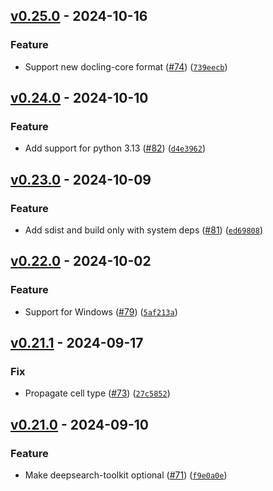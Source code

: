 ## [v0.25.0](https://github.com/DS4SD/deepsearch-glm/releases/tag/v0.25.0) - 2024-10-16

### Feature

* Support new docling-core format ([#74](https://github.com/DS4SD/deepsearch-glm/issues/74)) ([`739eecb`](https://github.com/DS4SD/deepsearch-glm/commit/739eecb2c82a95a188faa8172dc659c2b45dae37))

## [v0.24.0](https://github.com/DS4SD/deepsearch-glm/releases/tag/v0.24.0) - 2024-10-10

### Feature

* Add support for python 3.13 ([#82](https://github.com/DS4SD/deepsearch-glm/issues/82)) ([`d4e3962`](https://github.com/DS4SD/deepsearch-glm/commit/d4e39623867a9c5feab39de5535385b93c4e7d37))

## [v0.23.0](https://github.com/DS4SD/deepsearch-glm/releases/tag/v0.23.0) - 2024-10-09

### Feature

* Add sdist and build only with system deps ([#81](https://github.com/DS4SD/deepsearch-glm/issues/81)) ([`ed69808`](https://github.com/DS4SD/deepsearch-glm/commit/ed698084b13594758c8b7419e3d1ab37f69cfa49))

## [v0.22.0](https://github.com/DS4SD/deepsearch-glm/releases/tag/v0.22.0) - 2024-10-02

### Feature

* Support for Windows ([#79](https://github.com/DS4SD/deepsearch-glm/issues/79)) ([`5af213a`](https://github.com/DS4SD/deepsearch-glm/commit/5af213a1f25f0c683b1139c2dcf0b2a1c0f8e29d))

## [v0.21.1](https://github.com/DS4SD/deepsearch-glm/releases/tag/v0.21.1) - 2024-09-17

### Fix

* Propagate cell type ([#73](https://github.com/DS4SD/deepsearch-glm/issues/73)) ([`27c5852`](https://github.com/DS4SD/deepsearch-glm/commit/27c58526b68be4039d96f6f0001fa53b54e9f1ea))

## [v0.21.0](https://github.com/DS4SD/deepsearch-glm/releases/tag/v0.21.0) - 2024-09-10

### Feature

* Make deepsearch-toolkit optional ([#71](https://github.com/DS4SD/deepsearch-glm/issues/71)) ([`f9e0a0e`](https://github.com/DS4SD/deepsearch-glm/commit/f9e0a0ef94528432e5a07eff291e1cb82ef27a5d))
